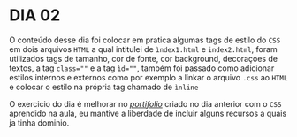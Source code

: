 # DIA 02

O conteúdo desse dia foi colocar em pratica algumas tags de estilo do `CSS` em dois arquivos `HTML` a qual intitulei de `ìndex1.html` e `index2.html`, foram utilizados tags de tamanho, cor de fonte, cor background, decoraçoes de textos, a tag `class=""` e a tag `ìd=""`, também foi passado como adicionar estilos internos e externos como por exemplo a linkar o arquivo `.css` ao `HTML` e colocar o estilo na própria tag chamado de `ìnline`

O exercicio do dia é melhorar no _[portifolio](https://anderson-reges.github.io/)_ criado no dia anterior com o `CSS` aprendido na aula, eu mantive a liberdade de incluir alguns recursos a quais ja tinha dominio.